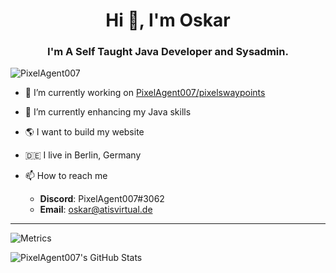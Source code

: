 <h1 align="center">Hi 👋, I'm Oskar</h1>
<h3 align="center">I'm A Self Taught Java Developer and Sysadmin.</h3>

<p align="left"> <img src="https://komarev.com/ghpvc/?username=PixelAgent007" alt="PixelAgent007" /> </p>

- 🔭 I’m currently working on [PixelAgent007/pixelswaypoints](https://github.com/PixelAgent007/pixelswaypoints-spigot)
- 🌱 I’m currently enhancing my Java skills
- 🌎 I want to build my website
- 🇩🇪 I live in Berlin, Germany

- 📫 How to reach me
  * **Discord**: PixelAgent007#3062
  * **Email**: [oskar@atisvirtual.de](mailto:oskar@atisvirtual.de)
  

---

![Metrics](https://metrics.lecoq.io/PixelAgent007?template=classic&base.community=0&languages=1&languages.limit=8&languages.sections=most-used&languages.colors=github&languages.threshold=0%25&languages.indepth=true&languages.categories=markup%2C%20programming&languages.recent.categories=markup%2C%20programming&languages.recent.load=300&languages.recent.days=14&config.timezone=Europe%2FBerlin&languages.skipped=.dotfiles%2CPixelAgent007)

![PixelAgent007's GitHub Stats](https://github-readme-stats.vercel.app/api?username=PixelAgent007&show_icons=true&count_private=true&theme=nord)

